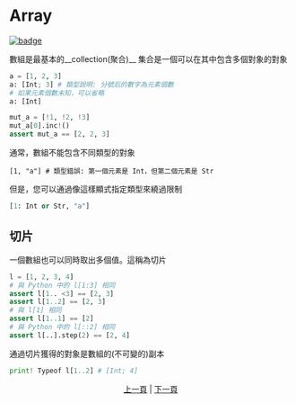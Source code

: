 # Array

[![badge](https://img.shields.io/endpoint.svg?url=https%3A%2F%2Fgezf7g7pd5.execute-api.ap-northeast-1.amazonaws.com%2Fdefault%2Fsource_up_to_date%3Fowner%3Derg-lang%26repos%3Derg%26ref%3Dmain%26path%3Ddoc/EN/syntax/10_array.md%26commit_hash%3D51de3c9d5a9074241f55c043b9951b384836b258)](https://gezf7g7pd5.execute-api.ap-northeast-1.amazonaws.com/default/source_up_to_date?owner=erg-lang&repos=erg&ref=main&path=doc/EN/syntax/10_array.md&commit_hash=51de3c9d5a9074241f55c043b9951b384836b258)

數組是最基本的__collection(聚合)__
集合是一個可以在其中包含多個對象的對象

```python
a = [1, 2, 3]
a: [Int; 3] # 類型說明: 分號后的數字為元素個數
# 如果元素個數未知，可以省略
a: [Int]

mut_a = [!1, !2, !3]
mut_a[0].inc!()
assert mut_a == [2, 2, 3]
```

通常，數組不能包含不同類型的對象

```python.
[1, "a"] # 類型錯誤: 第一個元素是 Int，但第二個元素是 Str
```

但是，您可以通過像這樣顯式指定類型來繞過限制

```python
[1: Int or Str, "a"]
```

## 切片

一個數組也可以同時取出多個值。這稱為切片

```python
l = [1, 2, 3, 4]
# 與 Python 中的 l[1:3] 相同
assert l[1.. <3] == [2, 3]
assert l[1..2] == [2, 3]
# 與 l[1] 相同
assert l[1..1] == [2]
# 與 Python 中的 l[::2] 相同
assert l[..].step(2) == [2, 4]
```

通過切片獲得的對象是數組的(不可變的)副本

```python
print! Typeof l[1..2] # [Int; 4]
```

<p align='center'>
    <a href='./09_builtin_procs.md'>上一頁</a> | <a href='./11_tuple.md'>下一頁</a>
</p>
